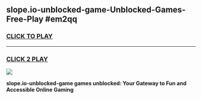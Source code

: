 
## slope.io-unblocked-game-Unblocked-Games-Free-Play #em2qq
<h3>
<a href="https://us.freeplayer.one?title=slope.io-unblocked-game&ref=9M">CLICK TO PLAY</a></h3>
<hr>

<h3>
<a href="https://us.freeplayer.one?title=slope.io-unblocked-game&ref=9M">CLICK 2 PLAY</a>
  
</h3>

<a href="https://us.freeplayer.one?title=slope.io-unblocked-game&ref=9M"><img src="https://clearcache.store/games.png"></a>


**slope.io-unblocked-game games unblocked: Your Gateway to Fun and Accessible Online Gaming**
